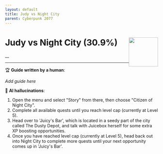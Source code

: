 ```yaml
---
layout: default
title: Judy vs Night City
parent: Cyberpunk 2077
---
```


# Judy vs Night City (30.9%) <img style="float: right;" src="https://cdn.cloudflare.steamstatic.com/steamcommunity/public/images/apps/1091500/0a1df4318c75f42845fc3a1a28739d8acea3b7e7.jpg" width="96" height="96">

__

***

:trophy: **Guide written by a human**:

_Add guide here_

:robot: **AI hallucinations**:

1. Open the menu and select "Story" from there, then choose "Citizen of Night City". 
2. Complete all available quests until you reach level cap (currently at Level 5). 
3. Head over to 'Juicy's Bar', which is located in a seedy part of the city called The Dusty Depot, and talk with Juicebox herself for some extra XP boosting opportunities.
4. Once you have reached level cap (currently at Level 5), head back out into Night City to complete more quests until your next opportunity comes up in 'Juicy's Bar'.
